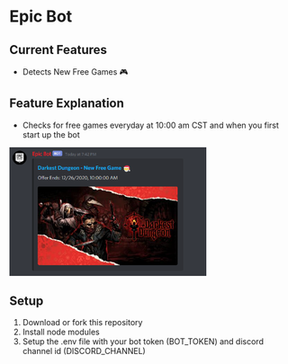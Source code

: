 # Epic Bot
 
## Current Features
* Detects New Free Games 🎮

## Feature Explanation
* Checks for free games everyday at 10:00 am CST and when you first start up the bot
<img src="https://github.com/StrixOSG/EpicBot/blob/main/images/FreeGame-Example.png" width="350">

## Setup
1. Download or fork this repository
2. Install node modules
3. Setup the .env file with your bot token (BOT_TOKEN) and discord channel id (DISCORD_CHANNEL)
